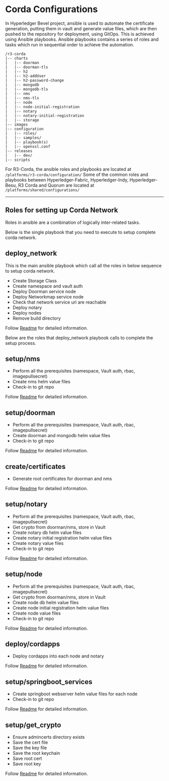 [//]: # (##############################################################################################)
[//]: # (Copyright Accenture. All Rights Reserved.)
[//]: # (SPDX-License-Identifier: Apache-2.0)
[//]: # (##############################################################################################)

# Corda Configurations

In Hyperledger Bevel project, ansible is used to automate the certificate generation, putting them in vault and generate value files, which are then pushed to the repository for deployment, using GitOps. This is achieved using Ansible playbooks. 
Ansible playbooks contains a series of roles and tasks which run in sequential order to achieve the automation.
```
/r3-corda
|-- charts
|   |-- doorman
|   |-- doorman-tls
|   |-- h2
|   |-- h2-addUser
|   |-- h2-password-change
|   |-- mongodb
|   |-- mongodb-tls
|   |-- nms
|   |-- nms-tls
|   |-- node
|   |-- node-initial-registration
|   |-- notary
|   |-- notary-initial-registration
|   |-- storage
|-- images
|-- configuration
|   |-- roles/
|   |-- samples/
|   |-- playbook(s)
|   |-- openssl.conf
|-- releases
|   |-- dev/
|-- scripts
```

For R3-Corda, the ansible roles and playbooks are located at `/platforms/r3-corda/configuration/`
Some of the common roles and playbooks between Hyperledger-Fabric, Hyperledger-Indy, Hyperledger-Besu, R3 Corda and Quorum are located at `/platforms/shared/configurations/`

--------
## Roles for setting up Corda Network

Roles in ansible are a combination of logically inter-related tasks.

Below is the single playbook that you need to execute to setup complete corda network.
## **deploy_network**
This is the main ansible playbook which call all the roles in below sequence to setup corda network.

* Create Storage Class
* Create namespace and vault auth
* Deploy Doorman service node
* Deploy Networkmap service node
* Check that network service uri are reachable
* Deploy notary
* Deploy nodes
* Remove build directory


Follow [Readme](https://github.com/hyperledger/bevel/tree/main/platforms/r3-corda/configuration) for detailed information.

Below are the roles that deploy_network playbook calls to complete the setup process.
## **setup/nms**

* Perform all the prerequisites (namespace, Vault auth, rbac, imagepullsecret)
* Create nms helm value files
* Check-in to git repo

Follow [Readme](https://github.com/hyperledger/bevel/tree/main/platforms/r3-corda/configuration/roles/setup/nms) for detailed information.
## **setup/doorman**

* Perform all the prerequisites (namespace, Vault auth, rbac, imagepullsecret)
* Create doorman and mongodb helm value files
* Check-in to git repo

Follow [Readme](https://github.com/hyperledger/bevel/tree/main/platforms/r3-corda/configuration/roles/setup/doorman) for detailed information.
## **create/certificates**
* Generate root certificates for doorman and nms

Follow [Readme](https://github.com/hyperledger/bevel/tree/main/platforms/r3-corda/configuration/roles/create/certificates) for detailed information.
## **setup/notary**
* Perform all the prerequisites (namespace, Vault auth, rbac, imagepullsecret)
* Get crypto from doorman/nms, store in Vault
* Create notary db helm value files
* Create notary initial registration helm value files
* Create notary value files
* Check-in to git repo

Follow [Readme](https://github.com/hyperledger/bevel/tree/main/platforms/r3-corda/configuration/roles/setup/notary) for detailed information.
## **setup/node**
* Perform all the prerequisites (namespace, Vault auth, rbac, imagepullsecret)
* Get crypto from doorman/nms, store in Vault
* Create node db helm value files
* Create node initial registration helm value files
* Create node value files
* Check-in to git repo

Follow [Readme](https://github.com/hyperledger/bevel/tree/main/platforms/r3-corda/configuration/roles/setup/node) for detailed information.

## **deploy/cordapps**

* Deploy cordapps into each node and notary

Follow [Readme](https://github.com/hyperledger/bevel/tree/main/platforms/r3-corda/configuration/roles/deploy/cordapps) for detailed information.

## **setup/springboot_services**
* Create springboot webserver helm value files for each node
* Check-in to git repo

Follow [Readme](https://github.com/hyperledger/bevel/tree/main/platforms/r3-corda/configuration/roles/setup/springboot_services) for detailed information.

## **setup/get_crypto**
* Ensure admincerts directory exists
* Save the cert file
* Save the key file
* Save the root keychain
* Save root cert
* Save root key

Follow [Readme](https://github.com/hyperledger/bevel/tree/main/platforms/r3-corda/configuration/roles/setup/get_crypto) for detailed information.
